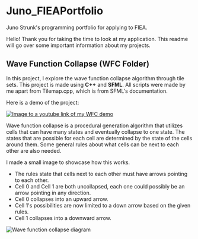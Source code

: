 # Juno_FIEAPortfolio
Juno Strunk's programming portfolio for applying to FIEA.

Hello! Thank you for taking the time to look at my application. This readme will go over some important information about my projects.

## Wave Function Collapse (WFC Folder)
In this project, I explore the wave function collapse algorithm through tile sets. This project is made using **C++** and **SFML**. All scripts were made by me apart from Tilemap.cpp, which is from SFML's documentation.

Here is a demo of the project:

[![Image to a youtube link of my WFC demo](https://img.youtube.com/vi/cnrVNLI1Ivk/0.jpg)](https://www.youtube.com/watch?v=cnrVNLI1Ivk)

Wave function collapse is a procedural generation algorithm that utilizes cells that can have many states and eventually collapse to one state. The states that are possible for each cell are determined by the state of the cells around them. Some general rules about what cells can be next to each other are also needed.

I made a small image to showcase how this works.
- The rules state that cells next to each other must have arrows pointing to each other.
- Cell 0 and Cell 1 are both uncollapsed, each one could possibly be an arrow pointing in any direction.
- Cell 0 collapses into an upward arrow.
- Cell 1's possibilities are now limited to a down arrow based on the given rules.
- Cell 1 collapses into a downward arrow.

![Wave function collapse diagram](https://github.com/JunoStrunk/Juno_FIEAPortfolio/assets/98421780/d796f7a0-e502-4b9d-bf3f-146744392e87)

